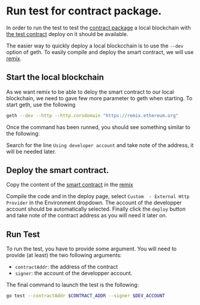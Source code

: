 # Run test for contract package.

In order to run the test to test the [contract package](./) a local blockchain with [the test contract](./test/TestContract.sol) deploy on it should be available.

The easier way to quickly deploy a local blockcchain is to use the `--dev` option of geth.
To easily compile and deploy the smart contract, we will use [remix](https://remix.ethereum.org).

## Start the local blockchain
As we want remix to be able to deloy the smart contract to our local blockchain, we need to gave few more parameter to geth when starting.
To start geth, use the following 
```bash
geth --dev --http --http.corsdomain "https://remix.ethereum.org"
```

Once the command has been runned, you should see something similar to the following:

Search for the line `Using developer account` and take note of the address, it will be needed later.

## Deploy the smart contract.
Copy the content of the [smart contract](./TestContract.sol) in the [remix](https://remix.ethereum.org)

Compile the code and in the deploy page, select `Custom  - External Http Provider` in the Environment dropdown.
The account of the developper account should be automatically selected.
Finally click the `deploy` button and take note of the contract address as you will need it later on.

## Run Test
To run the test, you have to provide some argument.
You will need to provide (at least) the two following arguments:
- `contractAddr`: the address of the contract
- `signer`: the account of the developper account.

The final command to launch the test is the following:
```bash
go test --contractAddr $CONTRACT_ADDR --signer $DEV_ACCOUNT
```
